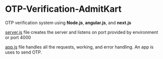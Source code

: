 # OTP-Verification-AdmitKart
OTP verification system using <b>Node.js</b>,<b> angular.js</b>, and <b> next.js</b>

<u>server.js</u> file creates the server and listens on port provided by environment or port 4000

<u>app.js</u> file handles all the requests, working, and error handling. An app is uses to send OTP.
